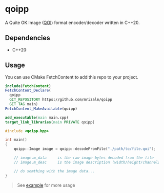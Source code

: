 # qoipp

A Quite OK Image ([QOI](https://qoiformat.org/)) format encoder/decoder written in C++20.

## Dependencies

- C++20

## Usage

You can use CMake FetchContent to add this repo to your project.

```cmake
include(FetchContent)
FetchContent_Declare(
  qoipp
  GIT_REPOSITORY https://github.com/mrizaln/qoipp
  GIT_TAG main)
FetchContent_MakeAvailable(qoipp)

add_executable(main main.cpp)
target_link_libraries(main PRIVATE qoipp)
```

```cpp
#include <qoipp.hpp>

int main()
{
    qoipp::Image image = qoipp::decodeFromFile("./path/to/file.qoi");

    // image.m_data     is the raw image bytes decoded from the file
    // image.m_desc     is the image description (width/height/channels/colorspace)

    // do somthing with the image data...
}
```

> See [example](./example) for more usage
